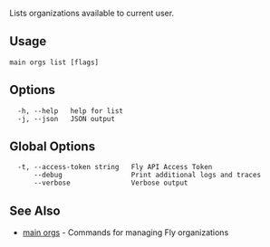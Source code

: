 Lists organizations available to current user.


## Usage
~~~
main orgs list [flags]
~~~

## Options

~~~
  -h, --help   help for list
  -j, --json   JSON output
~~~

## Global Options

~~~
  -t, --access-token string   Fly API Access Token
      --debug                 Print additional logs and traces
      --verbose               Verbose output
~~~

## See Also

* [main orgs](/docs/flyctl/main-orgs/)	 - Commands for managing Fly organizations

